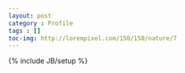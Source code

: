 ```yaml
---
layout: post
category : Profile
tags : []
toc-img: http://lorempixel.com/150/150/nature/7
---
```

{% include JB/setup %}
